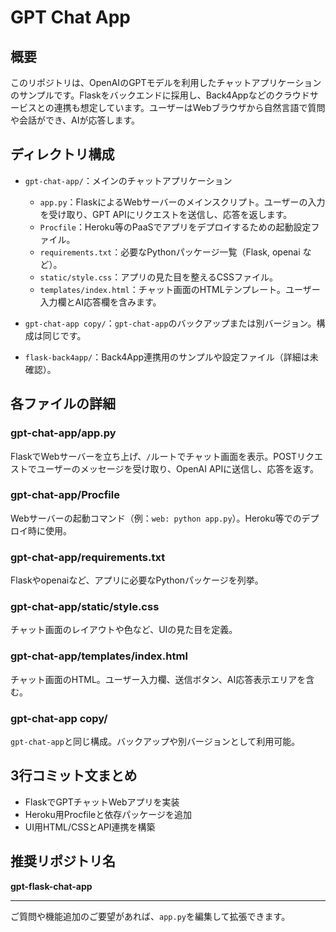 # GPT Chat App

## 概要
このリポジトリは、OpenAIのGPTモデルを利用したチャットアプリケーションのサンプルです。Flaskをバックエンドに採用し、Back4Appなどのクラウドサービスとの連携も想定しています。ユーザーはWebブラウザから自然言語で質問や会話ができ、AIが応答します。

## ディレクトリ構成

- `gpt-chat-app/`：メインのチャットアプリケーション
  - `app.py`：FlaskによるWebサーバーのメインスクリプト。ユーザーの入力を受け取り、GPT APIにリクエストを送信し、応答を返します。
  - `Procfile`：Heroku等のPaaSでアプリをデプロイするための起動設定ファイル。
  - `requirements.txt`：必要なPythonパッケージ一覧（Flask, openai など）。
  - `static/style.css`：アプリの見た目を整えるCSSファイル。
  - `templates/index.html`：チャット画面のHTMLテンプレート。ユーザー入力欄とAI応答欄を含みます。

- `gpt-chat-app copy/`：`gpt-chat-app`のバックアップまたは別バージョン。構成は同じです。

- `flask-back4app/`：Back4App連携用のサンプルや設定ファイル（詳細は未確認）。

## 各ファイルの詳細

### gpt-chat-app/app.py
FlaskでWebサーバーを立ち上げ、`/`ルートでチャット画面を表示。POSTリクエストでユーザーのメッセージを受け取り、OpenAI APIに送信し、応答を返す。

### gpt-chat-app/Procfile
Webサーバーの起動コマンド（例：`web: python app.py`）。Heroku等でのデプロイ時に使用。

### gpt-chat-app/requirements.txt
Flaskやopenaiなど、アプリに必要なPythonパッケージを列挙。

### gpt-chat-app/static/style.css
チャット画面のレイアウトや色など、UIの見た目を定義。

### gpt-chat-app/templates/index.html
チャット画面のHTML。ユーザー入力欄、送信ボタン、AI応答表示エリアを含む。

### gpt-chat-app copy/
`gpt-chat-app`と同じ構成。バックアップや別バージョンとして利用可能。

## 3行コミット文まとめ
- FlaskでGPTチャットWebアプリを実装
- Heroku用Procfileと依存パッケージを追加
- UI用HTML/CSSとAPI連携を構築

## 推奨リポジトリ名
**gpt-flask-chat-app**

---

ご質問や機能追加のご要望があれば、`app.py`を編集して拡張できます。
